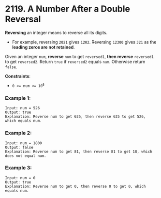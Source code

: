 # 2119. A Number After a Double Reversal

**Reversing** an integer means to reverse all its digits.

- For example, reversing `2021` gives `1202`. Reversing `12300` gives `321` as the **leading zeros are not retained**.

Given an integer `num`, **reverse** `num` to get `reversed1`, **then reverse** `reversed1` to get `reversed2`. Return `true` if `reversed2` equals `num`. Otherwise return `false`.

**Constraints**:
- <code>0 <= num <= 10<sup>6</sup></code>

### Example 1:
```
Input: num = 526
Output: true
Explanation: Reverse num to get 625, then reverse 625 to get 526, which equals num.
```

### Example 2:
```
Input: num = 1800
Output: false
Explanation: Reverse num to get 81, then reverse 81 to get 18, which does not equal num.
```

### Example 3:
```
Input: num = 0
Output: true
Explanation: Reverse num to get 0, then reverse 0 to get 0, which equals num.
```
